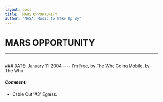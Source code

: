 ```yaml
---
layout: post
title:  MARS OPPORTUNITY
author: "NASA: Music to Wake Up By"
---
```


# MARS OPPORTUNITY
----
<br/>
### DATE: January 11, 2004
----
I'm Free, by The Who
Going Mobile, by The Who

##### Comment:
* Cable Cut '#3'
Egress.
